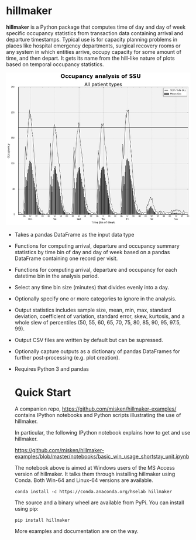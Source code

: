 # hillmaker

**hillmaker** is a Python package that computes time of day and day of week specific
occupancy statistics from transaction data containing arrival and departure
timestamps. Typical use is for capacity planning problems in places like
hospital emergency departments, surgical recovery rooms or any system in which
entities arrive, occupy capacity for some amount of time, and then depart. It
gets its name from the hill-like nature of plots based on temporal occupancy
statistics.

![hillmaker Screenshot](/docs/hillmaker-user-guide/images/ssu_occ_1.png "hillmaker screenshot")

- Takes a pandas DataFrame as the input data type
- Functions for computing arrival, departure and occupancy summary statistics
  by time bin of day and day of week based on a pandas DataFrame containing one
  record per visit.
- Functions for computing arrival, departure and occupancy for each datetime
  bin in the analysis period.
- Select any time bin size (minutes) that divides evenly into a day.
- Optionally specify one or more categories to ignore in the analysis.
- Output statistics includes sample size, mean, min, max, standard deviation,
  coefficient of variation, standard error, skew, kurtosis, and a whole slew
  of percentiles (50, 55, 60, 65, 70, 75, 80, 85, 90, 95, 97.5, 99).
- Output CSV files are written by default but can be supressed.
- Optionally capture outputs as a dictionary of pandas DataFrames for further
  post-processing (e.g. plot creation).
- Requires Python 3 and pandas

  # Quick Start

  A companion repo, https://github.com/misken/hillmaker-examples/ contains
  IPython notebooks and Python scripts illustrating the use of hillmaker.

  In particular, the following IPython notebook explains how to get and
  use hillmaker.

  https://github.com/misken/hillmaker-examples/blob/master/notebooks/basic_win_usage_shortstay_unit.ipynb

  The notebook above is aimed at Windows users of the MS Access version of hillmaker. It talks them through
  installing hillmaker using Conda. Both Win-64 and Linux-64 versions are available.

      conda install -c https://conda.anaconda.org/hselab hillmaker

  The source and a binary wheel are available from PyPi. You can install using pip:

      pip install hillmaker


  More examples and documentation are on the way.
